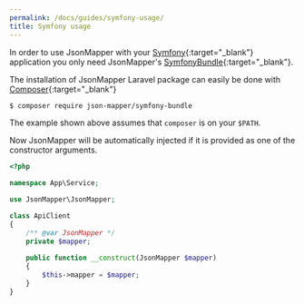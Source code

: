 ```yaml
---
permalink: /docs/guides/symfony-usage/
title: Symfony usage  
---
```


In order to use JsonMapper with your [Symfony](https://symfony.com){:target="_blank"} application you only need 
JsonMapper's [SymfonyBundle](https://github.com/JsonMapper/SymfonyBundle){:target="_blank"}. 

The installation of JsonMapper Laravel package can easily be done with [Composer](https://getcomposer.org){:target="_blank"}
```bash
$ composer require json-mapper/symfony-bundle
```
The example shown above assumes that `composer` is on your `$PATH`.

Now JsonMapper will be automatically injected if it is provided as one of the constructor arguments.

```php
<?php

namespace App\Service;

use JsonMapper\JsonMapper;

class ApiClient
{
    /** @var JsonMapper */
    private $mapper;
    
    public function __construct(JsonMapper $mapper)
    {
        $this->mapper = $mapper;
    }
}
``` 